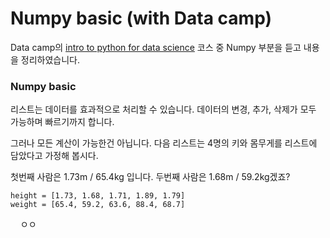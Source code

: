 # Numpy basic (with Data camp)

Data camp의 [intro to python for data science](https://www.datacamp.com/courses/intro-to-python-for-data-science) 코스 중 Numpy 부분을 듣고 내용을 정리하였습니다.

### Numpy basic
리스트는 데이터를 효과적으로 처리할 수 있습니다. 데이터의 변경, 추가, 삭제가 모두 가능하며 빠르기까지 합니다.

그러나 모든 계산이 가능한건 아닙니다. 다음 리스트는 4명의 키와 몸무게를 리스트에 담았다고 가정해 봅시다.

첫번째 사람은 1.73m / 65.4kg 입니다. 두번째 사람은 1.68m / 59.2kg겠죠?


    height = [1.73, 1.68, 1.71, 1.89, 1.79]
    weight = [65.4, 59.2, 63.6, 88.4, 68.7]
    
ㅇㅇ
